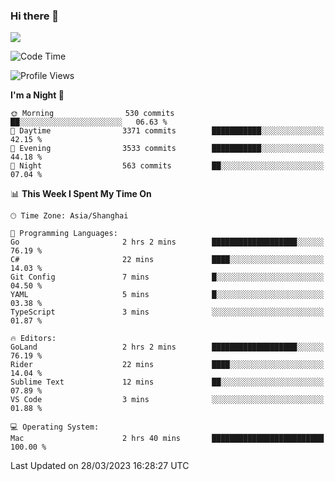 ### Hi there 👋

<!--
**JJAYCHEN1e/jjaychen1e** is a ✨ _special_ ✨ repository because its `README.md` (this file) appears on your GitHub profile.

Here are some ideas to get you started:

- 🔭 I’m currently working on ...
- 🌱 I’m currently learning ...
- 👯 I’m looking to collaborate on ...
- 🤔 I’m looking for help with ...
- 💬 Ask me about ...
- 📫 How to reach me: ...
- 😄 Pronouns: ...
- ⚡ Fun fact: ...
-->

[![](https://github-readme-stats.vercel.app/api?username=jjaychen1e&show_icons=true)](https://github.com/jjaychen1e/github-readme-stats?count_private=true)

<!--START_SECTION:waka-->
![Code Time](http://img.shields.io/badge/Code%20Time-582%20hrs%2034%20mins-blue)

![Profile Views](http://img.shields.io/badge/Profile%20Views-2-blue)

**I'm a Night 🦉** 

```text
🌞 Morning                530 commits         ██░░░░░░░░░░░░░░░░░░░░░░░   06.63 % 
🌆 Daytime                3371 commits        ███████████░░░░░░░░░░░░░░   42.15 % 
🌃 Evening                3533 commits        ███████████░░░░░░░░░░░░░░   44.18 % 
🌙 Night                  563 commits         ██░░░░░░░░░░░░░░░░░░░░░░░   07.04 % 
```


📊 **This Week I Spent My Time On** 

```text
🕑︎ Time Zone: Asia/Shanghai

💬 Programming Languages: 
Go                       2 hrs 2 mins        ███████████████████░░░░░░   76.19 % 
C#                       22 mins             ████░░░░░░░░░░░░░░░░░░░░░   14.03 % 
Git Config               7 mins              █░░░░░░░░░░░░░░░░░░░░░░░░   04.50 % 
YAML                     5 mins              █░░░░░░░░░░░░░░░░░░░░░░░░   03.38 % 
TypeScript               3 mins              ░░░░░░░░░░░░░░░░░░░░░░░░░   01.87 % 

🔥 Editors: 
GoLand                   2 hrs 2 mins        ███████████████████░░░░░░   76.19 % 
Rider                    22 mins             ████░░░░░░░░░░░░░░░░░░░░░   14.04 % 
Sublime Text             12 mins             ██░░░░░░░░░░░░░░░░░░░░░░░   07.89 % 
VS Code                  3 mins              ░░░░░░░░░░░░░░░░░░░░░░░░░   01.88 % 

💻 Operating System: 
Mac                      2 hrs 40 mins       █████████████████████████   100.00 % 
```


 Last Updated on 28/03/2023 16:28:27 UTC
<!--END_SECTION:waka-->
